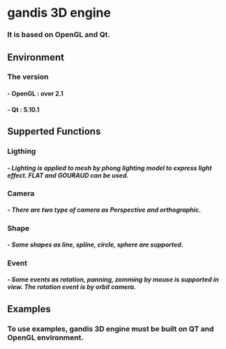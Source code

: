 # gandis 3D engine
### It is based on OpenGL and Qt.

##
## Environment
### The version
#### - OpenGL : over 2.1
#### - Qt : 5.10.1


## Supperted Functions

### Ligthing
##### - Lighting is applied to mesh by phong lighting model to express light effect. FLAT and GOURAUD can be used.

### Camera
##### - There are two type of camera as Perspective and orthographic.

### Shape
##### - Some shapes as line, spline, circle, sphere are supported.

### Event
##### - Some events as rotation, panning, zomming by mouse is supported in view. The rotation event is by orbit camera. 


## Examples
### To use examples, gandis 3D engine must be built on QT and OpenGL environment.

